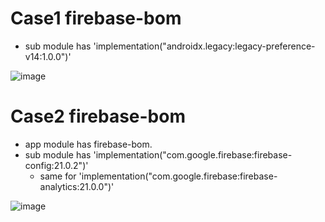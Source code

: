 
# Case1 firebase-bom
- sub module has 'implementation("androidx.legacy:legacy-preference-v14:1.0.0")'

![image](https://user-images.githubusercontent.com/9250063/168795048-1b71b9c4-0088-434d-8bdc-ae92ef7b5f26.png)

# Case2 firebase-bom
- app module has firebase-bom.
- sub module has 'implementation("com.google.firebase:firebase-config:21.0.2")'
  - same for 'implementation("com.google.firebase:firebase-analytics:21.0.0")'

![image](https://user-images.githubusercontent.com/9250063/168793884-421d1910-e78e-465b-8a6c-c0bce415aa71.png)
